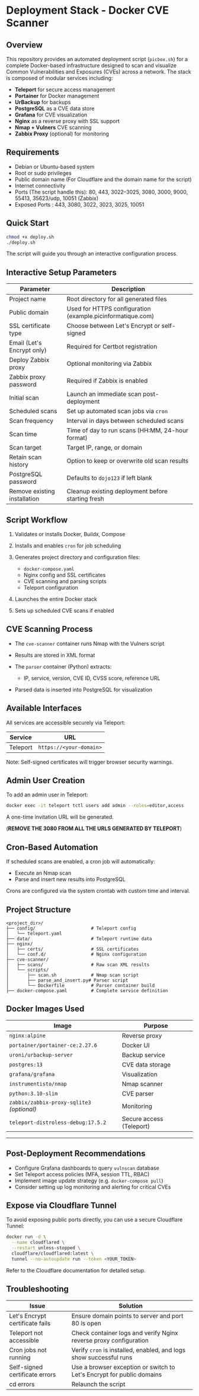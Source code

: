 # Deployment Stack - Docker CVE Scanner

## Overview

This repository provides an automated deployment script (`picbox.sh`) for a complete Docker-based infrastructure designed to scan and visualize Common Vulnerabilities and Exposures (CVEs) across a network. The stack is composed of modular services including:

- **Teleport** for secure access management
- **Portainer** for Docker management
- **UrBackup** for backups
- **PostgreSQL** as a CVE data store
- **Grafana** for CVE visualization
- **Nginx** as a reverse proxy with SSL support
- **Nmap + Vulners** CVE scanning
- **Zabbix Proxy** (optional) for monitoring



## Requirements

- Debian or Ubuntu-based system
- Root or sudo privileges
- Public domain name (For Cloudflare and the domain name for the script)
- Internet connectivity
- Ports (The script handle this): 80, 443, 3022–3025, 3080, 3000, 9000, 55413, 35623/udp, 10051 (Zabbix)
- Exposed Ports : 443, 3080, 3022, 3023, 3025, 10051


## Quick Start

```bash
chmod +x deploy.sh
./deploy.sh
````

The script will guide you through an interactive configuration process.



## Interactive Setup Parameters

| Parameter                    | Description                                            |
| ---------------------------- | ------------------------------------------------------ |
| Project name                 | Root directory for all generated files                 |
| Public domain                | Used for HTTPS configuration (example.picinformatique.com) |
| SSL certificate type         | Choose between Let's Encrypt or self-signed            |
| Email (Let's Encrypt only)   | Required for Certbot registration                      |
| Deploy Zabbix proxy          | Optional monitoring via Zabbix                         |
| Zabbix proxy password        | Required if Zabbix is enabled                          |
| Initial scan                 | Launch an immediate scan post-deployment               |
| Scheduled scans              | Set up automated scan jobs via `cron`                  |
| Scan frequency               | Interval in days between scheduled scans               |
| Scan time                    | Time of day to run scans (HH\:MM, 24-hour format)      |
| Scan target                  | Target IP, range, or domain                            |
| Retain scan history          | Option to keep or overwrite old scan results           |
| PostgreSQL password          | Defaults to `dojo123` if left blank                    |
| Remove existing installation | Cleanup existing deployment before starting fresh      |



## Script Workflow

1. Validates or installs Docker, Buildx, Compose
2. Installs and enables `cron` for job scheduling
3. Generates project directory and configuration files:

   * `docker-compose.yaml`
   * Nginx config and SSL certificates
   * CVE scanning and parsing scripts
   * Teleport configuration
4. Launches the entire Docker stack
5. Sets up scheduled CVE scans if enabled



## CVE Scanning Process

* The `cve-scanner` container runs Nmap with the Vulners script
* Results are stored in XML format
* The `parser` container (Python) extracts:

  * IP, service, version, CVE ID, CVSS score, reference URL
* Parsed data is inserted into PostgreSQL for visualization



## Available Interfaces

All services are accessible securely via Teleport:

| Service   | URL                          |
| --------- | ---------------------------- |
| Teleport  | `https://<your-domain>`      |


Note: Self-signed certificates will trigger browser security warnings.



## Admin User Creation

To add an admin user in Teleport:

```bash
docker exec -it teleport tctl users add admin --roles=editor,access
```

A one-time invitation URL will be generated.

(**REMOVE THE 3080 FROM ALL THE URLS GENERATED BY TELEPORT**)



## Cron-Based Automation

If scheduled scans are enabled, a cron job will automatically:

* Execute an Nmap scan
* Parse and insert new results into PostgreSQL

Crons are configured via the system crontab with custom time and interval.



## Project Structure

```
<project_dir>/
├── config/                     # Teleport config
│   └── teleport.yaml
├── data/                       # Teleport runtime data
├── nginx/
│   ├── certs/                  # SSL certificates
│   └── conf.d/                 # Nginx configuration
├── cve-scanner/
│   ├── scans/                  # Raw scan XML results
│   └── scripts/
│       ├── scan.sh             # Nmap scan script
│       ├── parse_and_insert.py# Parser script
│       └── Dockerfile          # Parser container build
├── docker-compose.yaml         # Complete service definition
```



## Docker Images Used

| Image                                      | Purpose                  |
| ------------------------------------------ | ------------------------ |
| `nginx:alpine`                             | Reverse proxy            |
| `portainer/portainer-ce:2.27.6`            | Docker UI                |
| `uroni/urbackup-server`                    | Backup service           |
| `postgres:13`                              | CVE data storage         |
| `grafana/grafana`                          | Visualization            |
| `instrumentisto/nmap`                      | Nmap scanner             |
| `python:3.10-slim`                         | CVE parser               |
| `zabbix/zabbix-proxy-sqlite3` *(optional)* | Monitoring               |
| `teleport-distroless-debug:17.5.2`         | Secure access (Teleport) |

---

## Post-Deployment Recommendations

* Configure Grafana dashboards to query `vulnscan` database
* Set Teleport access policies (MFA, session TTL, RBAC)
* Implement image update strategy (e.g. `docker-compose pull`)
* Consider setting up log monitoring and alerting for critical CVEs



## Expose via Cloudflare Tunnel

To avoid exposing public ports directly, you can use a secure Cloudflare Tunnel:

```bash
docker run -d \
  --name cloudflared \
  --restart unless-stopped \
  cloudflare/cloudflared:latest \
  tunnel --no-autoupdate run --token <YOUR_TOKEN>
```

Refer to the Cloudflare documentation for detailed setup.


## Troubleshooting

| Issue                           | Solution                                                              |
| ------------------------------- | --------------------------------------------------------------------- |
| Let's Encrypt certificate fails | Ensure domain points to server and port 80 is open                    |
| Teleport not accessible         | Check container logs and verify Nginx reverse proxy configuration     |
| Cron jobs not running           | Verify `cron` is installed, enabled, and logs show successful runs    |
| Self-signed certificate errors  | Use a browser exception or switch to Let's Encrypt for public domains |
| cd errors  | Relaunch the script |

